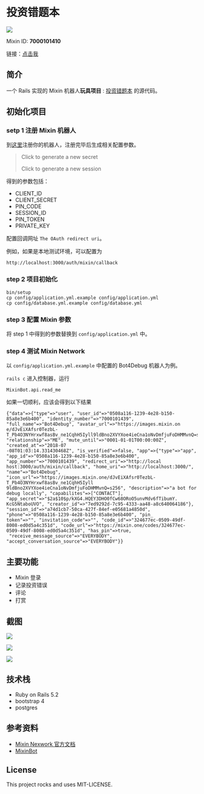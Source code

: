 # 投资错题本

![](public/logo.png)

Mixin ID: **7000101410**

链接：[点击我](https://mixin.one/codes/7e44f5da-a30c-47e4-9293-2501320127c5)

## 简介

一个 Rails 实现的 Mixin 机器人**玩具项目** : [投资错题本](https://mixin.one/codes/7e44f5da-a30c-47e4-9293-2501320127c5) 的源代码。

## 初始化项目

### setp 1 注册 Mixin 机器人

到[这里](https://developers.mixin.one/dashboard)注册你的机器人，注册完毕后生成相关配置参数。

> Click to generate a new secret
>
> Click to generate a new session

得到的参数包括：

- CLIENT_ID
- CLIENT_SECRET
- PIN_CODE
- SESSION_ID
- PIN_TOKEN
- PRIVATE_KEY

配置回调网址 `The OAuth redirect uri`。

例如，如果是本地测试环境，可以配置为

```
http://localhost:3000/auth/mixin/callback
```

### step 2 项目初始化

```
bin/setup
cp config/application.yml.example config/application.yml
cp config/database.yml.example config/database.yml
```

### step 3 配置 Mixin 参数

将 step 1 中得到的参数替换到 `config/application.yml` 中。

### step 4 测试 Mixin Network

以 `config/application.yml.example` 中配置的 Bot4Debug 机器人为例。

`rails c` 进入控制器，运行

```
MixinBot.api.read_me
```

如果一切顺利，应该会得到以下结果

```
{"data"=>{"type"=>"user", "user_id"=>"0508a116-1239-4e28-b150-85a8e3e6b400", "identity_number"=>"7000101439", "full_name"=>"Bot4Debug", "avatar_url"=>"https://images.mixin.on
e/dJvEiXAfsr0TezbL-T_Pb4O3NYHrxwf8asBv_ne1CqhH5Iyll9ldBno2XVYXoe4ieCna1oNvDmfjuFoDHMMvnQ=s256", "relationship"=>"ME", "mute_until"=>"0001-01-01T00:00:00Z", "created_at"=>"2018-07
-08T01:03:14.331430468Z", "is_verified"=>false, "app"=>{"type"=>"app", "app_id"=>"0508a116-1239-4e28-b150-85a8e3e6b400", "app_number"=>"7000101439", "redirect_uri"=>"http://local
host:3000/auth/mixin/callback", "home_uri"=>"http://localhost:3000/", "name"=>"Bot4Debug", "icon_url"=>"https://images.mixin.one/dJvEiXAfsr0TezbL-T_Pb4O3NYHrxwf8asBv_ne1CqhH5Iyll
9ldBno2XVYXoe4ieCna1oNvDmfjuFoDHMMvnQ=s256", "description"=>"a bot for debug locally", "capabilites"=>["CONTACT"], "app_secret"=>"$2a$10$p/kXG4.HQEY3DHO0fCw68ORoO5unvMdv6fTibumY.
KcG5NtaboUVO", "creator_id"=>"7ed9292d-7c95-4333-aa48-a8c640064186"}, "session_id"=>"a74d1cb7-50ca-427f-84ef-e05681a4850d", "phone"=>"0508a116-1239-4e28-b150-85a8e3e6b400", "pin_
token"=>"", "invitation_code"=>"", "code_id"=>"324677ec-0509-49df-8008-ed0d5a4c351d", "code_url"=>"https://mixin.one/codes/324677ec-0509-49df-8008-ed0d5a4c351d", "has_pin"=>true,
 "receive_message_source"=>"EVERYBODY", "accept_conversation_source"=>"EVERYBODY"}}
```

## 主要功能

* Mixin 登录
* 记录投资错误
* 评论
* 打赏

## 截图

![](public/snap1.png)

![](public/snap2.png)

![](public/snap3.png)

## 技术栈

* Ruby on Rails 5.2
* bootstrap 4
* postgres

## 参考资料

- [Mixin Nexwork 官方文档](https://developers.mixin.one/api)
- [MixinBot](https://github.com/an-lee/mixin_bot)

## License

This project rocks and uses MIT-LICENSE.
